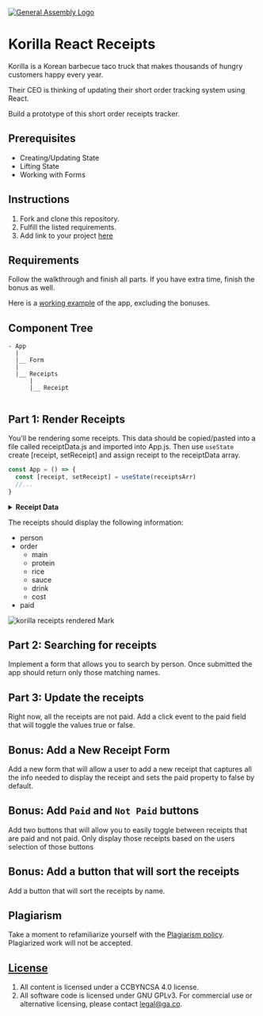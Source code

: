 [![General Assembly Logo](https://camo.githubusercontent.com/1a91b05b8f4d44b5bbfb83abac2b0996d8e26c92/687474703a2f2f692e696d6775722e636f6d2f6b6538555354712e706e67)](https://generalassemb.ly/education/web-development-immersive)

# Korilla React Receipts

Korilla is a Korean barbecue taco truck that makes thousands of hungry customers
happy every year.

Their CEO is thinking of updating their short order tracking system using React.

Build a prototype of this short order receipts tracker.

## Prerequisites

- Creating/Updating State
- Lifting State
- Working with Forms

## Instructions

1. Fork and clone this repository.
1. Fulfill the listed requirements.
1. Add link to your project [here](https://docs.google.com/spreadsheets/d/1_-0iMX4Lw3vjFQgFDi1bWmxZRG51UcaHabO37cWlx34/edit?usp=sharing)

## Requirements

Follow the walkthrough and finish all parts. If you have extra time, finish the
bonus as well.

Here is a [working example](https://98mru.csb.app/) of the app, excluding the bonuses. 

## Component Tree

```
- App
  |
  |__ Form
  |
  |__ Receipts
      |
      |__ Receipt
  
```

## Part 1: Render Receipts

You'll be rendering some receipts. This data should be copied/pasted into a file called receiptData.js and imported into App.js. Then use `useState `create [receipt, setReceipt] and assign receipt to the receiptData array.


```js
const App = () => {
  const [receipt, setReceipt] = useState(receiptsArr)
  //...
}
```

<details>
    <summary><strong>Receipt Data</strong></summary>

```js
const receipts = [
   {
    id:1,
    person: "Karolin",
    order: {
      main: "Burrito",
      protein: "Organic Tofu",
      rice: "Purple Rice",
      sauce: "Green Crack",
      drink: "Korchata",
      cost: 22
    },
    paid: false
  },
   {
    id:2,
    person: "Jerrica",
    order: {
      main: "Rice Bowl",
      protein: "Ginger Soy Chix",
      rice: "Sticky Rice",
      sauce: "Korilla",
      drink: "Korchata",
      cost: 19
    },
    paid: false
  },
   {
    id:3,
    person: "Matt",
    order: {
      main: "Salad Bowl",
      protein: "Organic Tofu",
      rice: "none",
      sauce: "K'lla",
      drink: "Sparkling Blood Orange Soda",
      cost: 20
    },
    paid: false
  }
]
```
</details>


The receipts should display the following information:

- person
- order
  - main
  - protein
  - rice
  - sauce
  - drink
  - cost
- paid

![korilla receipts rendered Mark](https://i.imgur.com/pTgXZGO.png)

## Part 2: Searching for receipts

Implement a form that allows you to search by person. Once submitted the app should
return only those matching names. 

## Part 3: Update the receipts

Right now, all the receipts are not paid. Add a click event to the paid field that will toggle the values true or false. 

## Bonus: Add a New Receipt Form

Add a new form that will allow a user to add a new receipt that captures all the info needed to display the receipt and sets the paid property to false by default. 

## Bonus: Add `Paid` and `Not Paid` buttons

Add two buttons that will allow you to easily toggle between receipts that are paid and not paid.  Only display those receipts based on the users selection of those buttons

## Bonus: Add a button that will sort the receipts

Add a button that will sort the receipts by name.  


## Plagiarism

Take a moment to refamiliarize yourself with the
[Plagiarism policy](https://git.generalassemb.ly/DC-WDI/Administrative/blob/master/plagiarism.md).
Plagiarized work will not be accepted.

## [License](LICENSE)

1.  All content is licensed under a CC­BY­NC­SA 4.0 license.
1.  All software code is licensed under GNU GPLv3. For commercial use or
    alternative licensing, please contact legal@ga.co.
